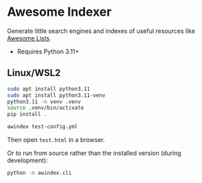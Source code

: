 Awesome Indexer
===============

Generate little search engines and indexes of useful resources like [Awesome Lists](https://github.com/sindresorhus/awesome/blob/main/awesome.md).

- Requires Python 3.11+

## Linux/WSL2

```bash
sudo apt install python3.11
sudo apt install python3.11-venv
python3.11 -m venv .venv
source .venv/bin/activate
pip install .

awindex test-config.yml
```

Then open `test.html` in a browser.

Or to run from source rather than the installed version (during development):

```bash
python -m awindex.cli
```